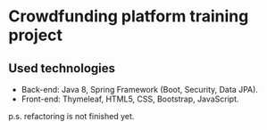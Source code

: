 # Crowdfunding platform training project

## Used technologies
- Back-end: Java 8, Spring Framework (Boot, Security, Data JPA).
- Front-end: Thymeleaf, HTML5, CSS, Bootstrap, JavaScript.

p.s.
refactoring is not finished yet.
